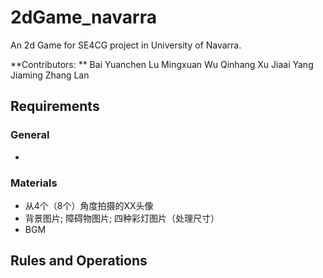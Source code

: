 # 2dGame_navarra
An 2d Game for SE4CG project in University of Navarra.

**Contributors: **
Bai Yuanchen
Lu Mingxuan
Wu Qinhang
Xu Jiaai
Yang Jiaming
Zhang Lan


## Requirements
### General
- 


### Materials
- 从4个（8个）角度拍摄的XX头像
- 背景图片; 障碍物图片; 四种彩灯图片（处理尺寸）
- BGM

### 



## Rules and Operations
